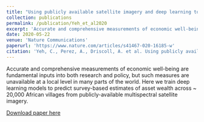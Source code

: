 ```yaml
---
title: "Using publicly available satellite imagery and deep learning to understand economic well-being in Africa"
collection: publications
permalink: /publication/Yeh_et_al2020
excerpt: 'Accurate and comprehensive measurements of economic well-being are fundamental inputs into both research and policy, but such measures are unavailable at a local level in many parts of the world. Here we train deep learning models to predict survey-based estimates of asset wealth across ~ 20,000 African villages from publicly-available multispectral satellite imagery.'
date: 2020-05-22
venue: 'Nature Communications'
paperurl: 'https://www.nature.com/articles/s41467-020-16185-w'
citation: 'Yeh, C., Perez, A., Driscoll, A. et al. Using publicly available satellite imagery and deep learning to understand economic well-being in Africa. <i>Nat Commun</i> <b>11</b>, 2583 (2020).'
---
```

Accurate and comprehensive measurements of economic well-being are fundamental inputs into both research and policy, but such measures are unavailable at a local level in many parts of the world. Here we train deep learning models to predict survey-based estimates of asset wealth across ~ 20,000 African villages from publicly-available multispectral satellite imagery.

[Download paper here](https://www.nature.com/articles/s41467-020-16185-w)
